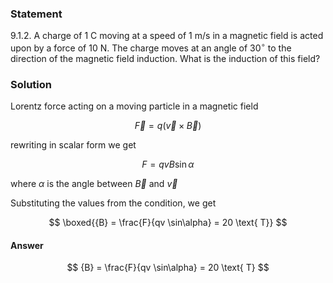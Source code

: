 ###  Statement

$9.1.2.$ A charge of $1$ C moving at a speed of $1 \text{ m/s}$ in a magnetic field is acted upon by a force of $10$ N. The charge moves at an angle of $30^{\circ}$ to the direction of the magnetic field induction. What is the induction of this field?

### Solution

Lorentz force acting on a moving particle in a magnetic field

$$
\vec{F} = q(\vec{v}\times \vec{B})
$$

rewriting in scalar form we get

$$
F = qvB\sin\alpha
$$

where $\alpha$ is the angle between $\vec{B}$ and $\vec{v}$

Substituting the values ​​from the condition, we get

$$
\boxed{{B} = \frac{F}{qv \sin\alpha} = 20 \text{ T}}
$$

#### Answer

$$
{B} = \frac{F}{qv \sin\alpha} = 20 \text{ T}
$$